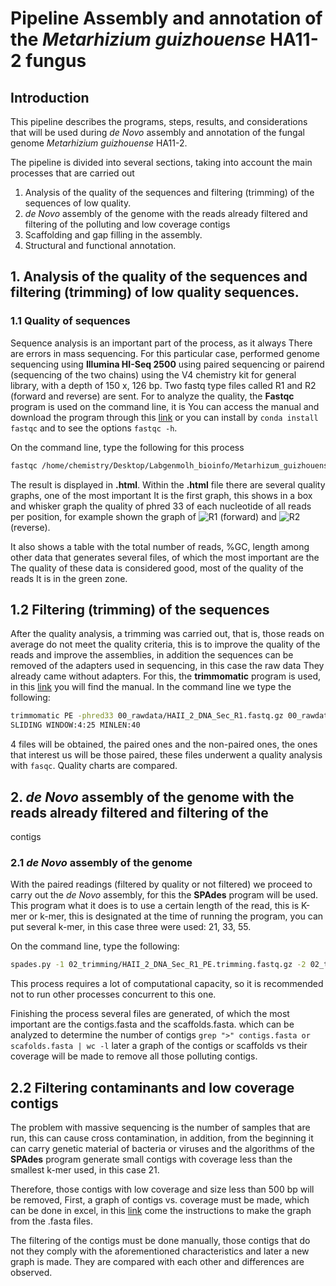 # **Pipeline Assembly and annotation of the _Metarhizium guizhouense_ HA11-2 fungus**

## Introduction

This pipeline describes the programs, steps, results, and considerations that will be
used during _de Novo_ assembly and annotation of the fungal genome
_Metarhizium guizhouense_ HA11-2.

The pipeline is divided into several sections, taking into account the main
processes that are carried out

1. Analysis of the quality of the sequences and filtering (trimming) of the sequences
of low quality.
2. _de Novo_ assembly of the genome with the reads already filtered and filtering of the
polluting and low coverage contigs
3. Scaffolding and gap filling in the assembly.
4. Structural and functional annotation.

## 1. Analysis of the quality of the sequences and filtering (trimming) of low quality sequences.
### 1.1 Quality of sequences

Sequence analysis is an important part of the process, as it always
There are errors in mass sequencing. For this particular case,
performed genome sequencing using **Illumina HI-Seq 2500** using
paired sequencing or pairend (sequencing of the two chains) using
the V4 chemistry kit for general library, with a depth of 150 x,
126 bp.
Two fastq type files called R1 and R2 (forward and reverse) are sent. For
to analyze the quality, the **Fastqc** program is used on the command line, it is
You can access the manual and download the program through this [link](https://www.bioinformatics.babraham.ac.uk/projects/fastqc/)
or you can install by `conda install fastqc` and to see the options
`fastqc -h`.

On the command line, type the following for this process
```bash
fastqc /home/chemistry/Desktop/Labgenmolh_bioinfo/Metarhizum_guizhouense/00_rawdata/*fastq.gz
```
The result is displayed in **.html**.
Within the **.html** file there are several quality graphs, one of the most important
It is the first graph, this shows in a box and whisker graph the quality
of phred 33 of each nucleotide of all reads per position, for example shown
the graph of ![R1](/images/2023/05/R1.png) (forward) and ![R2](/images/2023/05/R2.png) (reverse).

It also shows a table with the total number of reads, %GC, length among other data that generates several files, of which the most important are the
The quality of these data is considered good, most of the quality of the reads
It is in the green zone.

## 1.2 Filtering (trimming) of the sequences

After the quality analysis, a trimming was carried out, that is, those
reads on average do not meet the quality criteria, this is to improve the
quality of the reads and improve the assemblies, in addition the sequences can be removed
of the adapters used in sequencing, in this case the raw data
They already came without adapters.
For this, the **trimmomatic** program is used, in this [link](http://www.usadellab.org/cms/uploads/supplementary/Trimmomatic/TrimmomaticManual_V0.32.pdf "trimmomatic manual") you will find the manual.
  In the command line we type the following:
```bash
trimmomatic PE -phred33 00_rawdata/HAII_2_DNA_Sec_R1.fastq.gz 00_rawdata/HAII_2_DNA_Sec_R2.fastq.gz 02_trimming/HAII_2_DNA_Sec_R1_PE.trimming.fastq.gz 02_trimming/HAII_2_DNA_Sec_R1_unPE.trimming.fastq.gz 02_trimming/HAII_2_DNA_Sec_R2_PE.trimming.fastq.gz 02_trimming/HAII_2_DNA_Sec_R2_unPE.trimming.fastq.gz
SLIDING WINDOW:4:25 MINLEN:40
```
4 files will be obtained, the paired ones and the non-paired ones, the ones that interest us will be
those paired, these files underwent a quality analysis with `fasqc`.
Quality charts are compared.

## 2. _de Novo_ assembly of the genome with the reads already filtered and filtering of the
contigs
### 2.1 _de Novo_ assembly of the genome

With the paired readings (filtered by quality or not filtered) we proceed to carry out
the _de Novo_ assembly, for this the **SPAdes** program will be used. This program what it does
is to use a certain length of the read, this is K-mer or k-mer, this is designated at the time of running
the program, you can put several k-mer, in this case three were used: 21, 33, 55.

On the command line, type the following:
```bash
spades.py -1 02_trimming/HAII_2_DNA_Sec_R1_PE.trimming.fastq.gz -2 02_trimming/HAII_2_DNA_Sec_R2_PE.trimming.fastq.gz -k 21,25,33,47,55,67,71,83,99,111 --careful -o 03_assembly_ allkmer_filter -t 6
```
This process requires a lot of computational capacity, so it is recommended not to
run other processes concurrent to this one.

Finishing the process several files are generated, of which the most important are
the contigs.fasta and the scaffolds.fasta. which can be analyzed to determine
the number of contigs `grep ">" contigs.fasta or scafolds.fasta | wc -l`
later a graph of the contigs or scaffolds vs their coverage will be made to remove
all those polluting contigs.

## 2.2 Filtering contaminants and low coverage contigs

The problem with massive sequencing is the number of samples that are run, this can
cause cross contamination, in addition, from the beginning it can carry genetic material of bacteria
or viruses and the algorithms of the **SPAdes** program generate small contigs with coverage
less than the smallest k-mer used, in this case 21.

Therefore, those contigs with low coverage and size less than 500 bp will be removed,
First, a graph of contigs vs. coverage must be made, which can be done in
excel, in this [link][de5b4ec4] come the instructions to make the graph
from the .fasta files.

   [de5b4ec4]: https://tinyurl.com/CVLexcel "CVL plot"

The filtering of the contigs must be done manually, those contigs that do not
they comply with the aforementioned characteristics and later a new graph is made.
They are compared with each other and differences are observed.
